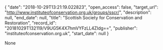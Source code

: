 {
  "date": "2018-10-29T13:21:19.022823", 
  "open_access": false, 
  "target_url": "http://www.instituteofconservation.org.uk/groups/sscr/", 
  "description": null, 
  "end_date": null, 
  "title": "Scottish Society for Conservation and Restoration", 
  "record_id": "20181029T132119/V9UG5K4X7hmVYFzLL4ZIdg==", 
  "publisher": "instituteofconservation.org.uk", 
  "start_date": null
}

None